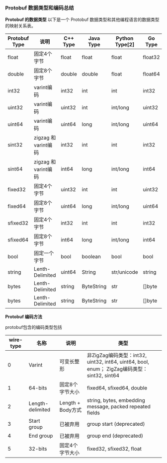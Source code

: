 ### Protobuf 数据类型和编码总结

**Protobuf 的数据类型**
以下是一个 Protobuf 数据类型和其他编程语言的数据类型的映射关系表。

| Protobuf Type | 说明                 | C++ Type | Java Type  | Python Type[2] | Go Type |
| ------------- | -------------------- | -------- | ---------- | -------------- | ------- |
| float         | 固定4个字节          | float    | float      | float          | float32 |
| double        | 固定8个字节          | double   | double     | float          | float64 |
| int32         | varint编码           | int32    | int        | int            | int32   |
| uint32        | varint编码           | uint32   | int        | int/long       | uint32  |
| uint64        | varint编码           | uint64   | long       | int/long       | uint64  |
| sint32        | zigzag 和 varint编码 | int32    | int        | int            | int32   |
| sint64        | zigzag 和 varint编码 | int64    | long       | int/long       | int64   |
| fixed32       | 固定4个字节          | uint32   | int        | int            | uint32  |
| fixed64       | 固定8个字节          | uint64   | long       | int/long       | uint64  |
| sfixed32      | 固定4个字节          | int32    | int        | int            | int32   |
| sfixed64      | 固定8个字节          | int64    | long       | int/long       | int64   |
| bool          | 固定一个字节         | bool     | boolean    | bool           | bool    |
| string        | Lenth-Delimited      | uint64   | String     | str/unicode    | string  |
| bytes         | Lenth-Delimited      | string   | ByteString | str            | []byte  |
| bytes         | Lenth-Delimited      | string   | ByteString | str            | []byte  |

**Protobuf 编码方法**

protobuf包含的编码类型包括

| wire-type | 名称             | 说明              | 类型                                                         |
| --------- | ---------------- | ----------------- | ------------------------------------------------------------ |
| 0         | Varint           | 可变长整形        | 非ZigZag编码类型：int32, uint32, int64, uint64, bool, enum； ZigZag编码类型：sint32, sint64 |
| 1         | 64-bits          | 固定8个字节大小   | fixed64, sfixed64, double                                    |
| 2         | Length-delimited | Length + Body方式 | string, bytes, embedding message, packed repeated fields     |
| 3         | Start group      | 已被弃用          | group start (deprecated)                                     |
| 4         | End group        | 已被弃用          | group end (deprecated)                                       |
| 5         | 32-bits          | 固定4个字节大小   | fixed32, sfixed32, float                                     |
